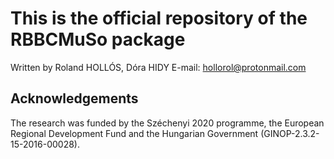 
# This is the official repository of the RBBCMuSo package

Written by Roland HOLLÓS, Dóra HIDY
E-mail: <hollorol@protonmail.com>


## Acknowledgements

The research was funded by the Széchenyi 2020 programme, the European Regional Development Fund and the Hungarian Government (GINOP-2.3.2-15-2016-00028).
